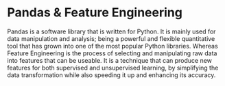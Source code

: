 # Pandas & Feature Engineering
Pandas is a software library that is written for Python. It is mainly used for data manipulation and analysis; being a powerful and flexible quantitative tool that has grown into one of the most popular Python libraries. Whereas Feature Engineering is the process of selecting and manipulating raw data into features that can be useable. It is a technique that can produce new features for both supervised and unsupervised learning, by simplifying the data transformation while also speeding it up and enhancing its accuracy.

